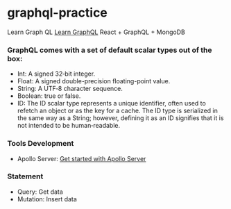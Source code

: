 # graphql-practice
Learn Graph QL [Learn GraphQL](https://graphql.org/learn/validation/)
React + GraphQL + MongoDB


###  GraphQL comes with a set of default scalar types out of the box:
- Int: A signed 32‐bit integer.
- Float: A signed double-precision floating-point value.
- String: A UTF‐8 character sequence.
- Boolean: true or false.
- ID: The ID scalar type represents a unique identifier, often used to refetch an object or as the key for a cache. The ID type is serialized in the same way as a String; however, defining it as an ID signifies that it is not intended to be human‐readable.


### Tools Development
- Apollo Server: [Get started with Apollo Server](https://www.apollographql.com/docs/apollo-server/getting-started)


### Statement
- Query: Get data
- Mutation: Insert data